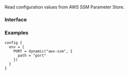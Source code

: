 <!-- This file was generated via `make gen/integrations-hcl` -->
Read configuration values from AWS SSM Parameter Store.

### Interface

### Examples

```hcl
config {
  env = {
    PORT = dynamic("aws-ssm", {
	  path = "port"
	})
  }
}
```

